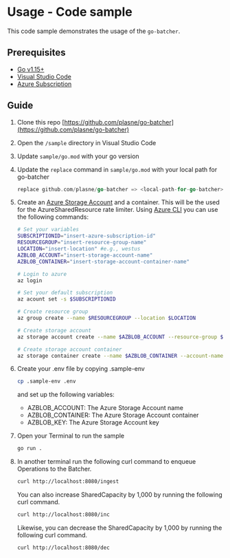 # Usage - Code sample

This code sample demonstrates the usage of the `go-batcher`.

## Prerequisites

- [Go v1.15+](https://golang.org/)
- [Visual Studio Code](https://code.visualstudio.com/)
- [Azure Subscription](https://azure.microsoft.com/en-us/free/)

## Guide

1. Clone this repo [https://github.com/plasne/go-batcher](https://github.com/plasne/go-batcher)
2. Open the `/sample` directory in Visual Studio Code
3. Update `sample/go.mod` with your go version
4. Update the `replace` command in `sample/go.mod` with your local path for go-batcher

    ```go
    replace github.com/plasne/go-batcher => <local-path-for-go-batcher>
    ```

5. Create an [Azure Storage Account](https://docs.microsoft.com/en-us/azure/storage/common/storage-account-create?toc=%2Fazure%2Fstorage%2Fblobs%2Ftoc.json&tabs=azure-cli) and a container. This will be the used for the AzureSharedResource rate limiter. Using [Azure CLI](https://docs.microsoft.com/en-gb/cli/azure/install-azure-cli) you can use the following commands:

    ```bash
    # Set your variables
    SUBSCRIPTIONID="insert-azure-subscription-id"
    RESOURCEGROUP="insert-resource-group-name"
    LOCATION="insert-location" #e.g., westus
    AZBLOB_ACCOUNT="insert-storage-account-name"
    AZBLOB_CONTAINER="insert-storage-account-container-name"

    # Login to azure
    az login

    # Set your default subscription 
    az acount set -s $SUBSCRIPTIONID

    # Create resource group
    az group create --name $RESOURCEGROUP --location $LOCATION

    # Create storage account
    az storage account create --name $AZBLOB_ACCOUNT --resource-group $RESOURCEGROUP --location $LOCATION --sku Standard_RAGRS --kind StorageV2

    # Create storage account container
    az storage container create --name $AZBLOB_CONTAINER --account-name $AZBLOB_ACCOUNT --auth-mode login
    ```

6. Create your .env file by copying .sample-env

    ```bash
    cp .sample-env .env
    ```

    and set up the following variables:

    - AZBLOB_ACCOUNT: The Azure Storage Account name
    - AZBLOB_CONTAINER: The Azure Storage Account container
    - AZBLOB_KEY: The Azure Storage Account key

7. Open your Terminal to run the sample

    ```bash
    go run .
    ```

8. In another terminal run the following curl command to enqueue Operations to the Batcher.

    ```bash
    curl http://localhost:8080/ingest
    ```

    You can also increase SharedCapacity by 1,000 by running the following curl command.

    ```bash
    curl http://localhost:8080/inc
    ```

    Likewise, you can decrease the SharedCapacity by 1,000 by running the following curl command.

    ```bash
    curl http://localhost:8080/dec
    ```
